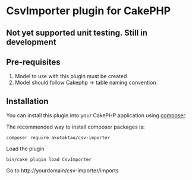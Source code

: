 # CsvImporter plugin for CakePHP

## Not yet supported unit testing. Still in development

## Pre-requisites
1. Model to use with this plugin must be created
2. Model should follow Cakephp -> table naming convention

## Installation

You can install this plugin into your CakePHP application using [composer](https://getcomposer.org).

The recommended way to install composer packages is:

```
composer require akutaktau/csv-importer
```

Load the plugin
```
bin/cake plugin load CsvImporter
```

Go to http://yourdomain/csv-importer/imports